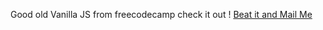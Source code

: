 Good old Vanilla JS from freecodecamp
check it out !
<a href="https://soumyabrotobanerjee.github.io/tttoe.github.io/"> Beat it and Mail Me </a>
